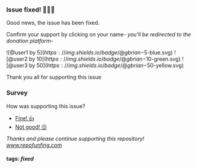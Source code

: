 ### Issue fixed! :clap::clap::clap:
Good news, the issue has been fixed. 

Confirm your support by clicking on your name- _you'll be redirected to the donation platform_- 

 ![@user1 by $5](https://img.shields.io/badge/@gbrian-$5-blue.svg)
 ![@user2 by $10](https://img.shields.io/badge/@gbrian-$10-green.svg)
 ![@user3 by $50](https://img.shields.io/badge/@gbrian-$50-yellow.svg)
 
Thank you all for supporting this issue 

### Survey
How was supporting this issue?
 * [Fine! :+1:](https://www.repofunding.com/vote/issue/survey/1)
 * [Not good! :pensive:](https://www.repofunding.com/vote/issue/survey/0)

_Thanks and please continue supporting this repository! www.repofunfing.com_

#### tags: _fixed_
